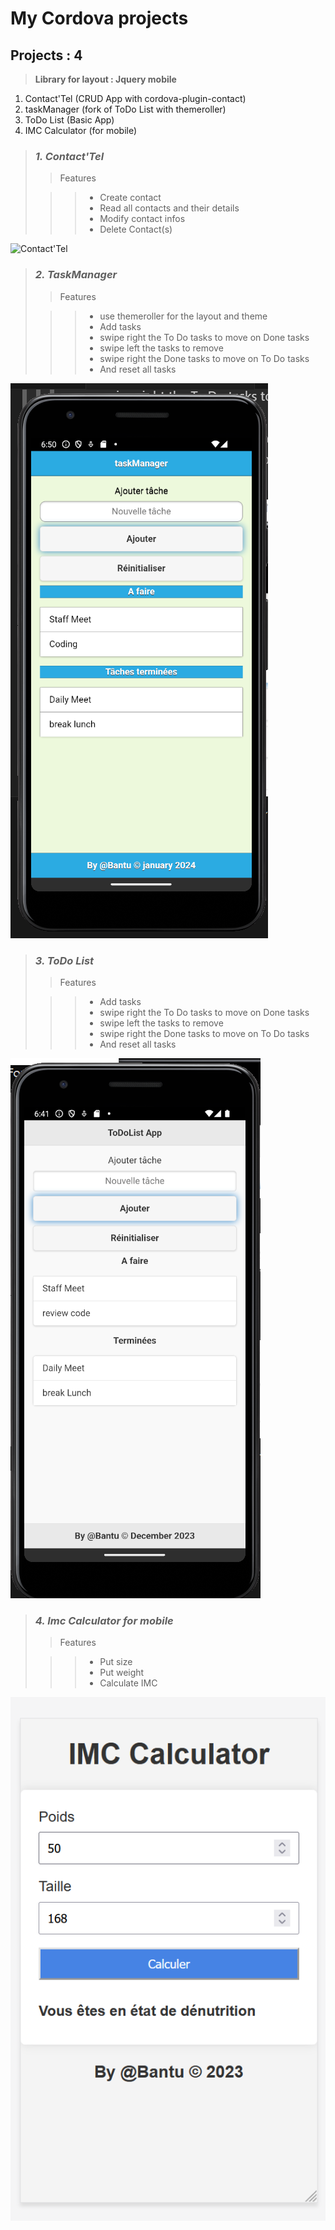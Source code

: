 # **My Cordova projects**

## **Projects : 4**

> **Library for layout : Jquery mobile**

1. Contact'Tel (CRUD App with cordova-plugin-contact)
2. taskManager (fork of ToDo List with themeroller)
3. ToDo List (Basic App)
4. IMC Calculator (for mobile)

> ### ***1. Contact'Tel***
>
>>Features
>
>>> * Create contact
>>> * Read all contacts and their details
>>> * Modify contact infos
>>> * Delete Contact(s)

   ![Contact'Tel](img/spps.png "Contact'Tel")


> ### ***2. TaskManager***
>
>>Features
>
>>> * use themeroller for the layout and theme
>>> * Add tasks
>>> * swipe right the To Do tasks to move on Done tasks
>>> * swipe left the tasks to remove
>>> * swipe right the Done tasks to move on To Do tasks
>>> * And reset all tasks

   ![taskManager](img/taskManager.png "taskManager")


> ### ***3. ToDo List***
>
>>Features
>
>>> * Add tasks
>>> * swipe right the To Do tasks to move on Done tasks
>>> * swipe left the tasks to remove
>>> * swipe right the Done tasks to move on To Do tasks
>>> * And reset all tasks

   ![ToDoList](img/ToDoLists.png "ToDo List")


> ### ***4. Imc Calculator for mobile***
>
>>Features
>
>>> * Put size
>>> * Put weight
>>> * Calculate IMC

   ![IMC Calculator](img/Imc.png "IMC Calculator")